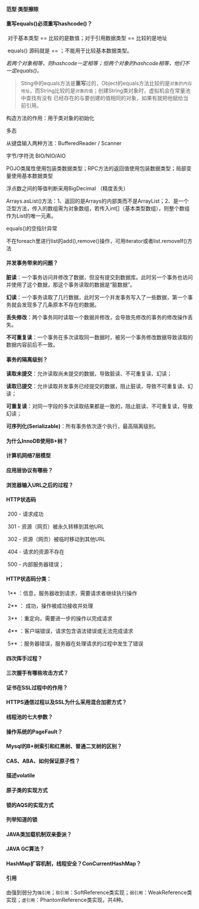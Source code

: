 #### **范型 类型擦除**

#### **重写equals()必须重写hashcode()？**

​	对于基本类型	==	比较的是数值；对于引用数据类型	==	比较的是地址

​	equals()	源码就是	==	；不能用于比较基本数据类型。

​	*若两个对象相等，则hashcode一定相等；但两个对象的hashcode相等，他们不一定equals()。*

> Sting中的equals方法是**重写**过的，Object的equals方法比较的是`对象的内存地址`，而String比较的是`对象的值`；创建String类对象时，虚拟机会在常量池中查找有没有 已经存在的与要创建的值相同的对象，如果有就把他赋给当前引用。

构造方法的作用：用于类对象的初始化

多态

从键盘输入两种方法：BufferedReader	/	Scanner

字节/字符流	BIO/NIO/AIO

POJO类属性使用包装类数据类型；RPC方法的返回值使用包装数据类型；局部变量使用基本数据类型

浮点数之间的等值判断采用BigDecimal	（精度丢失）

Arrays.asList()方法：1、返回的是Arrays的内部类而不是ArrayList；2、是一个泛型方法，传入的数组需为对象数组，若传入int[]（基本类型数组），则整个数组作为List的唯一元素。

equals()的空指针异常

不在foreach里进行list的add(),remove()操作，可用iterator或者list.removeIf()方法



#### **并发事务带来的问题？**

​	**脏读**：一个事务访问并修改了数据，但没有提交到数据库。此时另一个事务也访问并使用了这个数据，那这个事务读取的数据是“脏数据”。

​	**幻读**：一个事务读取了几行数据，此时另一个并发事务写入了一些数据，第一个事务就会发现多了几条原本不存在的数据。

​	**丢失修改**：两个事务同时读取一个数据并修改，会导致先修改的事务的修改操作丢失。

​	**不可重复读**：一个事务在多次读取同一数据时，被另一个事务修改数据导致读取的数据内容前后不一致。

#### **事务的隔离级别？**

​	**读取未提交**：允许读取尚未提交的数据，导致脏读、不可重复读、幻读；

​	**读取已提交**：允许读取并发事务已经提交的数据，阻止脏读，导致不可重复读、幻读；

​	**可重复读**：对同一字段的多次读取结果都是一致的，阻止脏读、不可重复读，导致幻读；

​	**可序列化(Serializable)**：所有事务依次逐个执行，最高隔离级别。

#### **为什么InnoDB使用B+树？**





#### **计算机网络7层模型**

#### **应用层协议有哪些？**

#### **浏览器输入URL之后的过程？**

#### **HTTP状态码**

​	200 - 请求成功

​	301 - 资源（网页）被永久转移到其他URL

​	302 - 资源（网页）被临时移动到其他URL

​	404 - 请求的资源不存在

​	500 - 内部服务器错误；

#### **HTTP状态码分类**：

​	1**	：信息，服务器收到请求，需要请求者继续执行操作

​	2**	： 成功，操作被成功接收并处理

​	3**	：重定向，需要进一步的操作以完成请求

​	4**	：客户端错误，请求包含语法错误或无法完成请求

​	5**	：服务器错误，服务器在处理请求的过程中发生了错误

#### **四次挥手过程？**

#### **三次握手有哪些攻击方式？**

#### **证书在SSL过程中的作用？**

#### **HTTPS通信过程以及SSL为什么采用混合加密方式？**

#### **线程池的七大参数？**



#### **操作系统的PageFault？**

#### **Mysql的B+树索引和红黑树、普通二叉树的区别？**

#### **CAS、ABA、如何保证原子性？**

#### **描述volatile**

#### **原子类的实现方式**

#### **锁的AQS的实现方式**

#### **列举知道的锁**

#### **JAVA类加载机制双亲委派？**

#### **JAVA	GC算法？**

#### **HashMap扩容机制，线程安全？ConCurrentHashMap？**

#### **引用**

​	由强到弱分为`强引用`；`软引用`：SoftReference类实现；`弱引用`：WeakReference类实现；`虚引用`：PhantomReference类实现，共4种。

